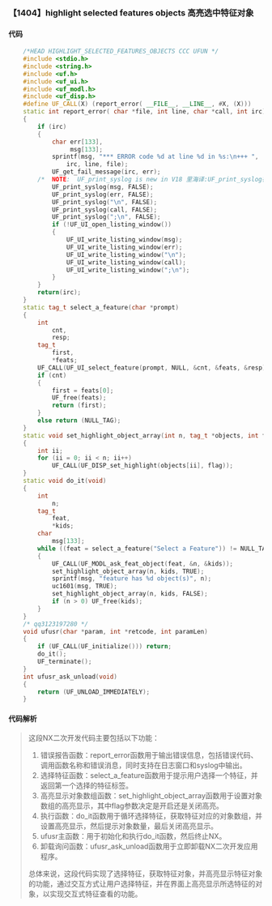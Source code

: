 ### 【1404】highlight selected features objects 高亮选中特征对象

#### 代码

```cpp
    /*HEAD HIGHLIGHT_SELECTED_FEATURES_OBJECTS CCC UFUN */  
    #include <stdio.h>  
    #include <string.h>  
    #include <uf.h>  
    #include <uf_ui.h>  
    #include <uf_modl.h>  
    #include <uf_disp.h>  
    #define UF_CALL(X) (report_error( __FILE__, __LINE__, #X, (X)))  
    static int report_error( char *file, int line, char *call, int irc)  
    {  
        if (irc)  
        {  
            char err[133],  
                 msg[133];  
            sprintf(msg, "*** ERROR code %d at line %d in %s:\n+++ ",  
                irc, line, file);  
            UF_get_fail_message(irc, err);  
        /*  NOTE:  UF_print_syslog is new in V18 里海译:UF_print_syslog在V18版本中是新增的功能。 */  
            UF_print_syslog(msg, FALSE);  
            UF_print_syslog(err, FALSE);  
            UF_print_syslog("\n", FALSE);  
            UF_print_syslog(call, FALSE);  
            UF_print_syslog(";\n", FALSE);  
            if (!UF_UI_open_listing_window())  
            {  
                UF_UI_write_listing_window(msg);  
                UF_UI_write_listing_window(err);  
                UF_UI_write_listing_window("\n");  
                UF_UI_write_listing_window(call);  
                UF_UI_write_listing_window(";\n");  
            }  
        }  
        return(irc);  
    }  
    static tag_t select_a_feature(char *prompt)  
    {  
        int  
            cnt,  
            resp;  
        tag_t  
            first,  
            *feats;  
        UF_CALL(UF_UI_select_feature(prompt, NULL, &cnt, &feats, &resp));  
        if (cnt)  
        {  
            first = feats[0];  
            UF_free(feats);  
            return (first);  
        }  
        else return (NULL_TAG);  
    }  
    static void set_highlight_object_array(int n, tag_t *objects, int flag)  
    {  
        int ii;  
        for (ii = 0; ii < n; ii++)  
            UF_CALL(UF_DISP_set_highlight(objects[ii], flag));  
    }  
    static void do_it(void)  
    {  
        int  
            n;  
        tag_t  
            feat,  
            *kids;  
        char  
            msg[133];  
        while ((feat = select_a_feature("Select a Feature")) != NULL_TAG)  
        {  
            UF_CALL(UF_MODL_ask_feat_object(feat, &n, &kids));  
            set_highlight_object_array(n, kids, TRUE);  
            sprintf(msg, "feature has %d object(s)", n);  
            uc1601(msg, TRUE);  
            set_highlight_object_array(n, kids, FALSE);  
            if (n > 0) UF_free(kids);  
        }  
    }  
    /* qq3123197280 */  
    void ufusr(char *param, int *retcode, int paramLen)  
    {  
        if (UF_CALL(UF_initialize())) return;  
        do_it();  
        UF_terminate();  
    }  
    int ufusr_ask_unload(void)  
    {  
        return (UF_UNLOAD_IMMEDIATELY);  
    }

```

#### 代码解析

> 这段NX二次开发代码主要包括以下功能：
>
> 1. 错误报告函数：report_error函数用于输出错误信息，包括错误代码、调用函数名称和错误消息，同时支持在日志窗口和syslog中输出。
> 2. 选择特征函数：select_a_feature函数用于提示用户选择一个特征，并返回第一个选择的特征标签。
> 3. 高亮显示对象数组函数：set_highlight_object_array函数用于设置对象数组的高亮显示，其中flag参数决定是开启还是关闭高亮。
> 4. 执行函数：do_it函数用于循环选择特征，获取特征对应的对象数组，并设置高亮显示，然后提示对象数量，最后关闭高亮显示。
> 5. ufusr主函数：用于初始化和执行do_it函数，然后终止NX。
> 6. 卸载询问函数：ufusr_ask_unload函数用于立即卸载NX二次开发应用程序。
>
> 总体来说，这段代码实现了选择特征，获取特征对象，并高亮显示特征对象的功能，通过交互方式让用户选择特征，并在界面上高亮显示所选特征的对象，以实现交互式特征查看的功能。
>
